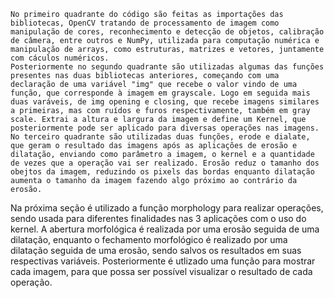 	No primeiro quadrante do código são feitas as importações das bibliotecas, OpenCV tratando de processamento de imagem como manipulação de cores, reconhecimento e detecção de objetos, calibração de câmera, entre outros e NumPy, utilizada para computação numérica e manipulação de arrays, como estruturas, matrizes e vetores, juntamente com cáculos numéricos.
	Posteriormente no segundo quadrante são utilizadas algumas das funções presentes nas duas bibliotecas anteriores, começando com uma declaração de uma variável "img" que recebe o valor vindo de uma função, que corresponde à imagem em grayscale. Logo em seguida mais duas varáveis, de img opening e closing, que recebe imagens similares a primeiras, mas com ruídos e furos respectivamente, também em gray scale. Extrai a altura e largura da imagem e define um Kernel, que posteriormente pode ser aplicado para diversas operações nas imagens.
	No terceiro quadrante são utilizadas duas funções, erode e dialate, que geram o resultado das imagens após as aplicações de erosão e dilatação, enviando como parâmetro a imagem, o kernel e a quantidade de vezes que a operação vai ser realizado. Erosão reduz o tamanho dos obejtos da imagem, reduzindo os pixels das bordas enquanto dilatação aumenta o tamanho da imagem fazendo algo próximo ao contrário da erosão.
 Na próxima seção é utilizado a função morphology para realizar operações, sendo usada para diferentes finalidades nas 3 aplicações com o uso do kernel. A abertura morfológica é realizada por uma erosão seguida de uma dilatação, enquanto o fechamento morfológico é realizado por uma dilatação seguida de uma erosão, sendo salvos os resultados em suas respectivas variáveis. Posteriormente é utlizado uma função para mostrar cada imagem, para que possa ser possível visualizar o resultado de cada operação.
